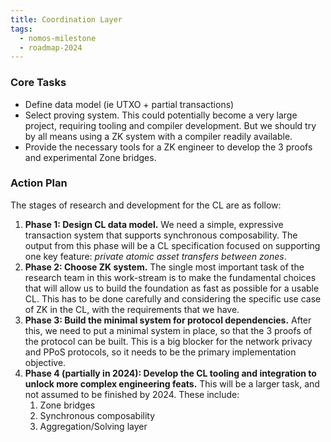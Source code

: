 ```yaml
---
title: Coordination Layer
tags:
  - nomos-milestone
  - roadmap-2024
---
```

### Core Tasks

- Define data model (ie UTXO + partial transactions)
- Select proving system. This could potentially become a very large project, requiring tooling and compiler development. But we should try by all means using a ZK system with a compiler readily available.
- Provide the necessary tools for a ZK engineer to develop the 3 proofs and experimental Zone bridges.

### Action Plan

The stages of research and development for the CL are as follow:

1. **Phase 1: Design CL data model.** We need a simple, expressive transaction system that supports synchronous composability. The output from this phase will be a CL specification focused on supporting one key feature: *private atomic asset transfers between zones*.
2. **Phase 2: Choose ZK system.** The single most important task of the research team in this work-stream is to make the fundamental choices that will allow us to build the foundation as fast as possible for a usable CL. This has to be done carefully and considering the specific use case of ZK in the CL, with the requirements that we have.
3. **Phase 3: Build the minimal system for protocol dependencies.** After this, we need to put a minimal system in place, so that the 3 proofs of the protocol can be built. This is a big blocker for the network privacy and PPoS protocols, so it needs to be the primary implementation objective.
4. **Phase 4 (partially in 2024): Develop the CL tooling and integration to unlock more complex engineering feats.** This will be a larger task, and not assumed to be finished by 2024. These include:
    1. Zone bridges
    2. Synchronous composability
    3. Aggregation/Solving layer